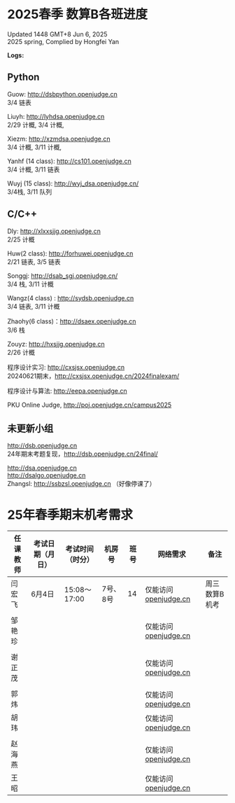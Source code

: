 # 2025春季 数算B各班进度

Updated 1448 GMT+8 Jun 6, 2025  
2025 spring, Complied by Hongfei Yan



**Logs:**




## Python
Guow: http://dsbpython.openjudge.cn  
3/4 链表

Liuyh: http://lyhdsa.openjudge.cn  
2/29 计概, 3/4 计概, 

Xiezm: http://xzmdsa.openjudge.cn   
3/4 计概, 3/11 计概,

Yanhf (14 class): http://cs101.openjudge.cn  
3/4 计概, 3/11 链表

Wuyj (15 class): http://wyj_dsa.openjudge.cn/  
3/4栈, 3/11 队列


## C/C++
Dly: http://xlxxsjjg.openjudge.cn  
2/25 计概

Huw(2 class): http://forhuwei.openjudge.cn   
2/21 链表, 3/5 链表

Songgj: http://dsab_sgj.openjudge.cn/  
3/4 栈, 3/11 计概

Wangz(4 class) :  http://sydsb.openjudge.cn  
3/4 链表, 3/11 计概

Zhaohy(6 class)：http://dsaex.openjudge.cn  
3/6 栈

Zouyz: http://hxsjjg.openjudge.cn   
2/26 计概

程序设计实习: http://cxsjsx.openjudge.cn  
20240621期末，http://cxsjsx.openjudge.cn/2024finalexam/

程序设计与算法: http://eepa.openjudge.cn

PKU Online Judge, http://poj.openjudge.cn/campus2025


## 未更新小组
http://dsb.openjudge.cn  
​	24年期末考题复现，http://dsb.openjudge.cn/24final/

http://dsa.openjudge.cn  
http://dsalgo.openjudge.cn  
Zhangsl: http://ssbzsl.openjudge.cn   （好像停课了）



# 25年春季期末机考需求

| 任课教师 | 考试日期（月日） | 考试时间（时分） | 机房号   | 班号 | 网络需求                                    | 备注          |
| -------- | ---------------- | ---------------- | -------- | ---- | ------------------------------------------- | ------------- |
| 闫宏飞   | 6月4日           | 15:08～17:00     | 7号、8号 | 14   | 仅能访问[openjudge.cn](http://openjudge.cn) | 周三数算B机考 |
|          |                  |                  |          |      |                                             |               |
| 邹艳珍   |                  |                  |          |      | 仅能访问[openjudge.cn](http://openjudge.cn) |               |
|          |                  |                  |          |      |                                             |               |
| 谢正茂   |                  |                  |          |      | 仅能访问[openjudge.cn](http://openjudge.cn) |               |
|          |                  |                  |          |      |                                             |               |
| 郭炜     |                  |                  |          |      | 仅能访问[openjudge.cn](http://openjudge.cn) |               |
| 胡玮     |                  |                  |          |      | 仅能访问[openjudge.cn](http://openjudge.cn) |               |
|          |                  |                  |          |      |                                             |               |
| 赵海燕   |                  |                  |          |      | 仅能访问[openjudge.cn](http://openjudge.cn) |               |
| 王昭     |                  |                  |          |      | 仅能访问[openjudge.cn](http://openjudge.cn) |               |
